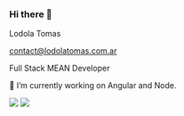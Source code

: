 ### Hi there 👋

<!--
**LodolaTomas/LodolaTomas** is a ✨ _special_ ✨ repository because its `README.md` (this file) appears on your GitHub profile.

Here are some ideas to get you started:

- 🔭 I’m currently working on ...
- 🌱 I’m currently learning ...
- 👯 I’m looking to collaborate on ...
- 🤔 I’m looking for help with ...
- 💬 Ask me about ...
- 📫 How to reach me: ...
- 😄 Pronouns: ...
- ⚡ Fun fact: ...
-->

Lodola Tomas

contact@lodolatomas.com.ar

Full Stack MEAN Developer

🔭 I’m currently working on Angular and Node.

<img
  src="https://cr-ss-service.azurewebsites.net/api/ScreenShot?widget=summary&username=lodolatomas&badges=2&show-avatar=false&style=--header-bg-color:%23000;--border-radius:10px"
/>
<img
  src="https://cr-skills-chart-widget.azurewebsites.net/api/api?username=lodolatomas&skills=TypeScript,HTML,SCSS,JavaScript,CSS,Python&show-other-skills=true"
/>
